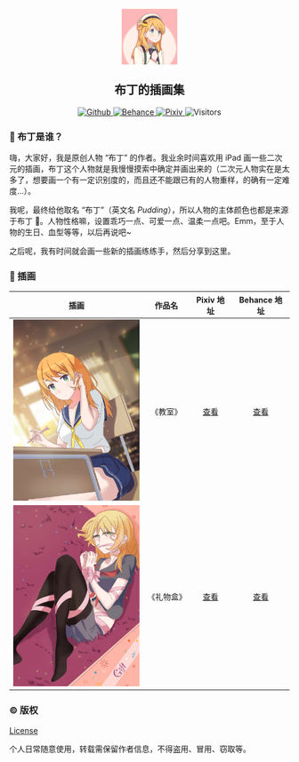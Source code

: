<p align="center">
 <img width="100px" src="assets/avatar.png" align="center" alt="Github Avatar" />
 <h2 align="center">布丁的插画集</h2>
</p>
<p align="center">
  <a href="https://github.com/windmill0503/pudding-illustration">
  	<img alt="Github" src="https://img.shields.io/badge/GitHub-100000?style=for-the-badge&logo=github&logoColor=white" />
  </a>
  <a href="https://www.behance.net/haoning">
  	<img alt="Behance" src="https://img.shields.io/badge/Behance-105DFB?style=for-the-badge&logo=behance&logoColor=white" />
  </a>
  <a href="https://www.pixiv.net/users/69771423">
  	<img alt="Pixiv" src="https://img.shields.io/badge/Pixiv-3996FB?style=for-the-badge&logo=pixiv&logoColor=white" />
  </a>
  <img alt="Visitors" src="https://api.visitorbadge.io/api/visitors?path=https%3A%2F%2Fgithub.com%2Fwindmill0503%2Fpudding-illustration&label=%E6%B5%8F%E8%A7%88%E9%87%8F&labelColor=%23152136&countColor=%23ff8a65" />
</p>



### 🍮 布丁是谁？

嗨，大家好，我是原创人物 “布丁” 的作者。我业余时间喜欢用 iPad 画一些二次元的插画，布丁这个人物就是我慢慢摸索中确定并画出来的（二次元人物实在是太多了，想要画一个有一定识别度的，而且还不能跟已有的人物重样，的确有一定难度...）。

我呢，最终给他取名 “布丁”（英文名 _Pudding_），所以人物的主体颜色也都是来源于布丁 🍮。人物性格嘛，设置乖巧一点、可爱一点、温柔一点吧。Emm，至于人物的生日、血型等等，以后再说吧~

之后呢，我有时间就会画一些新的插画练练手，然后分享到这里。

### 🎨 插画

| 插画 |   作品名   | Pixiv 地址 | Behance 地址 |
| :----------------------------------------------------------: | :----------: | :----------------------------------------------------------: | :----------------------------------------------------------: |
| <img src="assets/1-Classroom.jpg" width="240px"> | 《教室》 | [查看](https://www.pixiv.net/artworks/95340455) | [查看](https://www.behance.net/gallery/134497441/Classroom) |
| <img src="assets/2-Giftbox.jpg" width="240px"> | 《礼物盒》 | [查看](https://www.pixiv.net/artworks/95340507) | [查看](https://www.behance.net/gallery/134497941/Gift-Box) |

### © 版权

[License](https://github.com/windmill0503/pudding-illustration/blob/master/LICENSE)

个人日常随意使用，转载需保留作者信息，不得盗用、冒用、窃取等。
